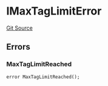 # IMaxTagLimitError
[Git Source](https://github.com/thrackle-io/rules-engine/blob/ea7b4b1d8c8b9c92a6391cd0b67fbb323cf4419d/src/common/IErrors.sol)


## Errors
### MaxTagLimitReached

```solidity
error MaxTagLimitReached();
```

